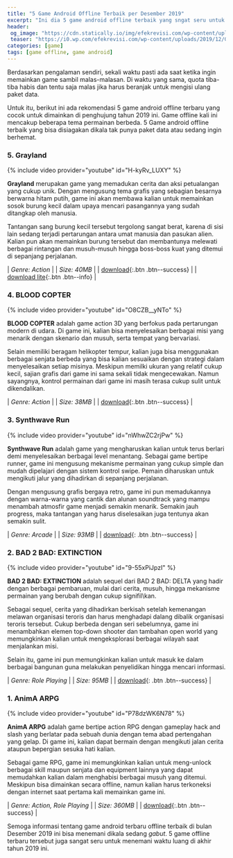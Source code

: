 ```yaml
---
title: "5 Game Android Offline Terbaik per Desember 2019"
excerpt: "Ini dia 5 game android offline terbaik yang sngat seru untuk menemani waktu luang nan gabut di akhir tahun 2019 ini"
header:
 og_image: "https://cdn.statically.io/img/efekrevisi.com/wp-content/uploads/2019/12/Game-Android-Offline-Terbaik-Desember-2019.jpg"
 teaser: "https://i0.wp.com/efekrevisi.com/wp-content/uploads/2019/12/Game-Android-Offline-Terbaik-Desember-2019.jpg?resize=345,255"
categories: [game]
tags: [game offline, game android]
---
```

Berdasarkan pengalaman sendiri, sekali waktu pasti ada saat ketika ingin memainkan game sambil malas-malasan. Di waktu yang sama, quota tiba-tiba habis dan tentu saja malas jika harus beranjak untuk mengisi ulang paket data.

Untuk itu, berikut ini ada rekomendasi 5 game android offline terbaru yang cocok untuk dimainkan di penghujung tahun 2019 ini. Game offline kali ini mencakup beberapa tema permainan berbeda. 5 Game android offline terbaik yang bisa disiagakan dikala tak punya paket data atau sedang ingin berhemat.

### 5. Grayland

{% include video provider="youtube" id="H-kyRv_LUXY" %}

**Grayland** merupakan game yang memadukan cerita dan aksi petualangan yang cukup unik. Dengan mengusung tema grafis yang sebagian besarnya berwarna hitam putih, game ini akan membawa kalian untuk memainkan sosok burung kecil dalam upaya mencari pasangannya yang sudah ditangkap oleh manusia.

Tantangan sang burung kecil tersebut tergolong sangat berat, karena di sisi lain sedang terjadi pertarungan antara umat manusia dan pasukan alien. Kalian pun akan memainkan burung tersebut dan membantunya melewati berbagai rintangan dan musuh-musuh hingga boss-boss kuat yang ditemui di sepanjang perjalanan.

| _Genre: Action_ |
| _Size: 40MB_ |
| [download](https://play.google.com/store/apps/details?id=com.OsOs.Grayland.Premium){:.btn .btn--success} |
| [download lite](https://play.google.com/store/apps/details?id=com.OsOs.Grayland){:.btn .btn--info} |

### 4. BLOOD COPTER

{% include video provider="youtube" id="O8CZB__yNTo" %}

**BLOOD COPTER** adalah game action 3D yang berfokus pada pertarungan modern di udara. Di game ini, kalian bisa menyelesaikan berbagai misi yang menarik dengan skenario dan musuh, serta tempat yang bervariasi. 

Selain memiliki beragam helikopter tempur, kalian juga bisa menggunakan berbagai senjata berbeda yang bisa kalian sesuaikan dengan strategi dalam menyelesaikan setiap misinya. Meskipun memilki ukuran yang relatif cukup kecil, sajian grafis dari game ini sama sekali tidak mengecewakan. Namun sayangnya, kontrol permainan dari game ini masih terasa cukup sulit untuk dikendalikan.

| _Genre: Action_ |
| _Size: 38MB_ |
| [download](https://play.google.com/store/apps/details?id=com.masilgames.BloodCopter){:.btn .btn--success} |

### 3. Synthwave Run

{% include video provider="youtube" id="nWhwZC2rjPw" %}

**Synthwave Run** adalah game yang mengharuskan kalian untuk terus berlari demi menyelesaikan berbagai level menantang. Sebagai game bertipe runner, game ini mengusung mekanisme permainan yang cukup simple dan mudah dipelajari dengan sistem kontrol swipe. Pemain diharuskan untuk mengikuti jalur yang dihadirkan di sepanjang perjalanan.

Dengan mengusung grafis bergaya retro, game ini pun memadukannya dengan warna-warna yang cantik dan alunan soundtrack yang mampu menambah atmosfir game menjadi semakin menarik. Semakin jauh progress, maka tantangan yang harus diselesaikan juga tentunya akan semakin sulit.

| _Genre: Arcade_ |
| _Size: 93MB_ |
| [download](https://play.google.com/store/apps/details?id=com.synthwave.run){: .btn .btn--success} |

### 2. BAD 2 BAD: EXTINCTION

{% include video provider="youtube" id="9-55xPiJpzI" %}

**BAD 2 BAD: EXTINCTION** adalah sequel dari BAD 2 BAD: DELTA yang hadir dengan berbagai pembaruan, mulai dari cerita, musuh, hingga mekanisme permainan yang berubah dengan cukup signifil\kan.

Sebagai sequel, cerita yang dihadirkan berkisah setelah kemenangan melawan organisasi teroris dan harus menghadapi dalang dibalik organisasi teroris tersebut. Cukup berbeda dengan seri sebelumnya, game ini menambahkan elemen top-down shooter dan tambahan open world yang memungkinkan kalian untuk mengeksplorasi berbagai wilayah saat menjalankan misi.

Selain itu, game ini pun memungkinkan kalian untuk masuk ke dalam berbagai bangunan guna melakukan penyelidikan hingga mencari informasi.

| _Genre: Role Playing_ |
| _Size: 95MB_ |
| [download](https://play.google.com/store/apps/details?id=com.dawinstone.b2be){: .btn .btn--success} |

### 1. AnimA ARPG

{% include video provider="youtube" id="P78dzWK6N78" %}

**AnimA ARPG** adalah game bertipe action RPG dengan gameplay hack and slash yang berlatar pada sebuah dunia dengan tema abad pertengahan yang gelap. Di game ini, kalian dapat bermain dengan mengikuti jalan cerita ataupun bepergian sesuka hati kalian.

Sebagai game RPG, game ini memungkinkan kalian untuk meng-unlock berbagai skill maupun senjata dan equipment lainnya yang dapat memudahkan kalian dalam menghabisi berbagai musuh yang ditemui. Meskipun bisa dimainkan secara offline, namun kalian harus terkoneksi dengan internet saat pertama kali memainkan game ini.

| _Genre: Action, Role Playing_ |
| _Size: 360MB_ |
| [download](https://play.google.com/store/apps/details?id=com.ExiliumGames.Anima){:.btn .btn--success} |

Semoga informasi tentang game android terbaru offline terbaik di bulan Desember 2019 ini bisa menemani dikala sedang _gabut_. 5 game offline terbaru tersebut juga sangat seru untuk menemani waktu luang di akhir tahun 2019 ini.
